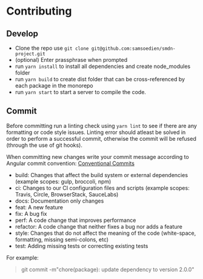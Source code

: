 # Contributing

## Develop

- Clone the repo use `git clone git@github.com:samsoedien/smdn-project.git`
- (optional) Enter prassphrase when prompted
- run `yarn install` to install all dependencies and create node_modules folder
- run `yarn build` to create dist folder that can be cross-referenced by each package in the monorepo
- run `yarn start` to start a server to compile the code.

## Commit

Before committing run a linting check using `yarn lint` to see if there are any formatting or code style issues. Linting error should atleast be solved in order to perform a successful commit, otherwise the commit will be refused (through the use of git hooks).

When committing new changes write your commit message according to Angular commit convention: [Conventional Commits](https://www.conventionalcommits.org/en/v1.0.0/)

- build: Changes that affect the build system or external dependencies (example scopes: gulp, broccoli, npm)
- ci: Changes to our CI configuration files and scripts (example scopes: Travis, Circle, BrowserStack, SauceLabs)
- docs: Documentation only changes
- feat: A new feature
- fix: A bug fix
- perf: A code change that improves performance
- refactor: A code change that neither fixes a bug nor adds a feature
- style: Changes that do not affect the meaning of the code (white-space, formatting, missing semi-colons, etc)
- test: Adding missing tests or correcting existing tests

For example:

> git commit -m"chore(package): update dependency to version 2.0.0"
